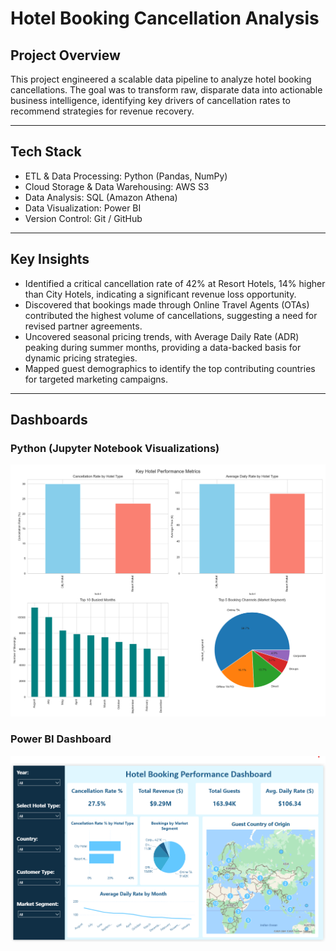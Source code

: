 # Hotel Booking Cancellation Analysis

## Project Overview
This project engineered a scalable data pipeline to analyze hotel booking cancellations. The goal was to transform raw, disparate data into actionable business intelligence, identifying key drivers of cancellation rates to recommend strategies for revenue recovery.  

---

## Tech Stack
- ETL & Data Processing: Python (Pandas, NumPy)
- Cloud Storage & Data Warehousing: AWS S3
- Data Analysis: SQL (Amazon Athena)
- Data Visualization: Power BI
- Version Control: Git / GitHub 

---

## Key Insights
- Identified a critical cancellation rate of 42% at Resort Hotels, 14% higher than City Hotels, indicating a significant revenue loss opportunity.
- Discovered that bookings made through Online Travel Agents (OTAs) contributed the highest volume of cancellations, suggesting a need for revised partner agreements.
- Uncovered seasonal pricing trends, with Average Daily Rate (ADR) peaking during summer months, providing a data-backed basis for dynamic pricing strategies.
- Mapped guest demographics to identify the top contributing countries for targeted marketing campaigns.  

---

## Dashboards  

### Python (Jupyter Notebook Visualizations)  
![Python Visuals](scripts/hotel_insights.png)  

### Power BI Dashboard  
![Power BI Dashboard](dashboard/Hotel-booking-performance-dashboard.png)  
